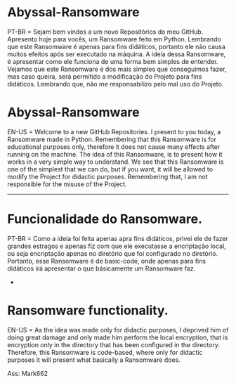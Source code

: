 # Abyssal-Ransomware
PT-BR = Sejam bem vindos a um novo Repositórios do meu GitHub. 
Apresento hoje para vocês, um Ransomware feito em Python. Lembrando que este Ransomware é apenas para fins didáticos, portanto ele não causa muitos efeitos após ser executado na máquina. 
A ideia dessa Ransomware, é apresentar como ele funciona de uma forma bem simples de entender. 
Vejamos que este Ransomware é dos mais simples que conseguimos fazer, mas caso queira, será permitido a modificação do Projeto para fins didáticos. 
Lembrando que, não me responsabilizo pelo mal uso do Projeto.

# Abyssal-Ransomware
EN-US = Welcome to a new GitHub Repositories.
I present to you today, a Ransomware made in Python. Remembering that this Ransomware is for educational purposes only, therefore it does not cause many effects after running on the machine.
The idea of this Ransomware, is to present how it works in a very simple way to understand.
We see that this Ransomware is one of the simplest that we can do, but if you want, it will be allowed to modify the Project for didactic purposes.
Remembering that, I am not responsible for the misuse of the Project.


-----------------------------------------------------------------------------------------------------------------------------------------------------

# Funcionalidade do Ransomware.

PT-BR = Como a ideia foi feita apenas apra fins didáticos, privei ele de fazer grandes estragos e apenas fiz com que ele executasse a encriptação local, ou seja
encriptação apenas no diretório que foi configurado no diretório. Portanto, esse Ransomware é de basic-code, onde apenas para fins didáticos irá apresentar o que básicamente
um Ransomware faz.

*

# Ransomware functionality.

EN-US = As the idea was made only for didactic purposes, I deprived him of doing great damage and only made him perform the local encryption, that is
encryption only in the directory that has been configured in the directory. Therefore, this Ransomware is code-based, where only for didactic purposes it will present what basically a Ransomware does.


Ass: Mark662
